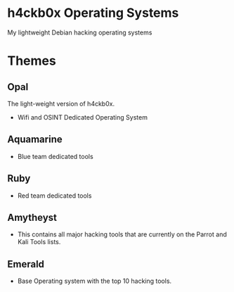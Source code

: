 # h4ckb0x Operating Systems
My lightweight Debian hacking operating systems

# Themes
## Opal
The light-weight version of h4ckb0x.
* Wifi and OSINT Dedicated Operating System

## Aquamarine
* Blue team dedicated tools

## Ruby
* Red team dedicated tools

## Amytheyst
* This contains all major hacking tools that are currently on the Parrot and Kali Tools lists.

## Emerald
* Base Operating system with the top 10 hacking tools.
